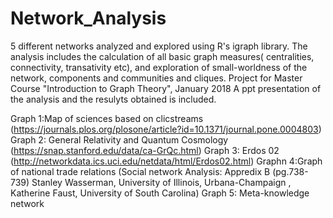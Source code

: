 # Network_Analysis
5 different networks analyzed and explored using R's igraph library.
The analysis includes the calculation of all basic graph measures( centralities, connectivity, transativity etc), and exploration of small-worldness of the network, components and communities and cliques.
Project for Master Course "Introduction to Graph Theory", January 2018
A ppt presentation of the analysis and the resulyts obtained is included.

Graph 1:Map of sciences based on clicstreams (https://journals.plos.org/plosone/article?id=10.1371/journal.pone.0004803)
Graph 2: General Relativity and Quantum Cosmology (https://snap.stanford.edu/data/ca-GrQc.html)
Graph 3: Erdos 02 (http://networkdata.ics.uci.edu/netdata/html/Erdos02.html)
Graphn 4:Graph of national trade relations (Social network Analysis: Appredix B (pg.738-739) Stanley Wasserman, University of Illinois, Urbana-Champaign , Katherine Faust, University of South Carolina)
Graph 5: Meta-knowledge network
